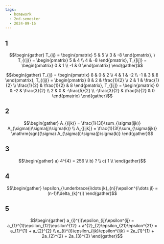 ```yaml
---
tags:
  - homework
  - 2nd-semester
  - 2024-09-16
---
```

## 1

$$\begin{gather}
T_{ij} = \begin{pmatrix}
5 & 5 \\
3 & -8
\end{pmatrix}, \ T_{(ij)} = \begin{pmatrix}
5 & 4 \\
4 & -8
\end{pmatrix}, T_{[ij]} = \begin{pmatrix}
0 & 1 \\
-1 & 0
\end{pmatrix}
\end{gather}$$

$$\begin{gather}
T_{ij} = \begin{pmatrix}
8 & 0 & 2 \\
4 & 1 & -2 \\
-1 & 3 & 8
\end{pmatrix}, T_{(ij)} = \begin{pmatrix}
8 & 2 & \frac{1}{2} \\
2 & 1 & \frac{1}{2} \\
\frac{1}{2} & \frac{1}{2} & 8
\end{pmatrix}, T_{[ij]} = \begin{pmatrix}
0 & -2 & \frac{3}{2} \\
2 & 0 & -\frac{5}{2} \\
-\frac{3}{2} & \frac{5}{2} & 0
\end{pmatrix}
\end{gather}$$

## 2

$$\begin{gather}
A_{(ijk)} = \frac{1}{3!}\sum_{\sigma(ijk)} A_{\sigma(i)\sigma(j)\sigma(k)} \\
A_{[ijk]} = \frac{1}{3!}\sum_{\sigma(ijk)} \mathrm{sgn}(\sigma) A_{\sigma(i)\sigma(j)\sigma(k)} 
\end{gather}$$

## 3

$$\begin{gather}
a) 4^{4} = 256 \\
b) ? \\
c) 1 \\
\end{gather}$$

## 4

$$\begin{gather}
\epsilon_{\underbrace{i\dots jk}_{n}}\epsilon^{i\dots jl} = (n-1)!\delta_{k}^{l}
\end{gather}$$

## 5

$$\begin{gather}
a_{i}^{i}\epsilon_{ij}\epsilon^{ij} = a_{1}^{1}\epsilon_{12}\epsilon^{12} + a^{2}_{2}\epsilon_{21}\epsilon^{21} = a_{1}^{1} + a_{2}^{2} \\
a_{i}^{i}\epsilon_{ijk}\epsilon^{ijk} = 2a_{1}^{1} + 2a_{2}^{2} + 2a_{3}^{3}
\end{gather}$$